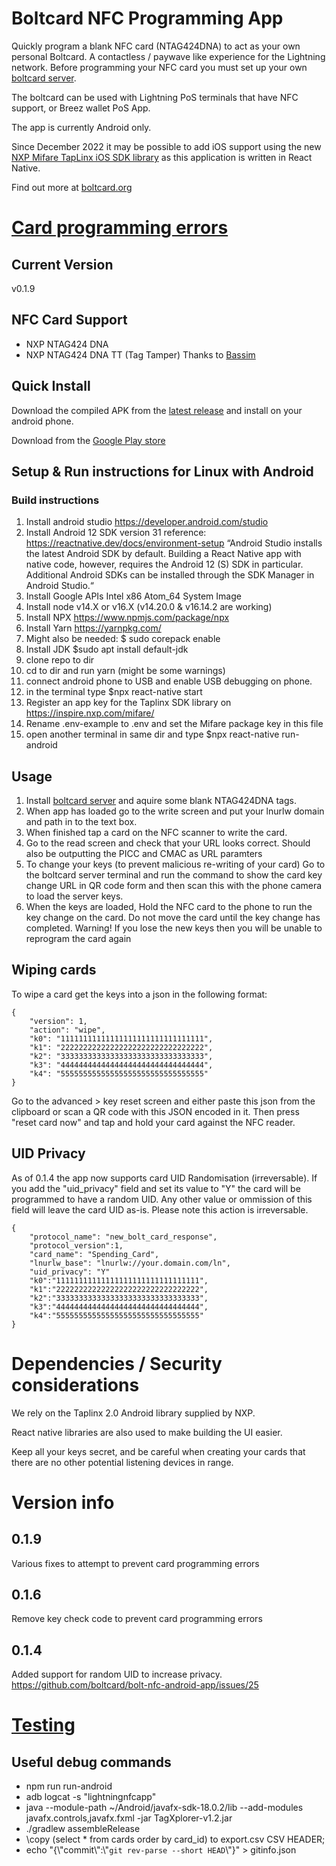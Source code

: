 # Boltcard NFC Programming App

Quickly program a blank NFC card (NTAG424DNA) to act as your own personal Boltcard. A contactless / paywave like experience for the Lightning network. Before programming your NFC card you must set up your own [boltcard server](https://github.com/boltcard/boltcard).

The boltcard can be used with Lightning PoS terminals that have NFC support, or Breez wallet PoS App.

The app is currently Android only.

Since December 2022 it may be possible to add iOS support using the new [NXP Mifare TapLinx iOS SDK library](https://www.mifare.net/en/products/tools/taplinx/) as this application is written in React Native.

Find out more at [boltcard.org](https://boltcard.org)

# [Card programming errors](card-programming-errors.md)

## Current Version
v0.1.9

## NFC Card Support
 * NXP NTAG424 DNA
 * NXP NTAG424 DNA TT (Tag Tamper) Thanks to [Bassim](https://github.com/bassim)

## Quick Install

Download the compiled APK from the [latest release](https://github.com/boltcard/bolt-nfc-android-app/releases) and install on your android phone.

Download from the [Google Play store](https://play.google.com/store/apps/details?id=com.lightningnfcapp&hl=en&gl=US)

## Setup & Run instructions for Linux with Android

### Build instructions
1. Install android studio https://developer.android.com/studio
2. Install Android 12 SDK version 31 reference: https://reactnative.dev/docs/environment-setup
“Android Studio installs the latest Android SDK by default. Building a React Native app with native code, however, requires the Android 12 (S) SDK in particular. Additional Android SDKs can be installed through the SDK Manager in Android Studio.“
3. Install Google APIs Intel x86 Atom_64 System Image
4. Install node v14.X or v16.X (v14.20.0 & v16.14.2 are working)
5. Install NPX https://www.npmjs.com/package/npx
6. Install Yarn https://yarnpkg.com/
7. Might also be needed: $ sudo corepack enable
8. Install JDK $sudo apt install default-jdk
9. clone repo to dir
10. cd to dir and run yarn (might be some warnings)
11. connect android phone to USB and enable USB debugging on phone.
12. in the terminal type $npx react-native start
13. Register an app key for the Taplinx SDK library on https://inspire.nxp.com/mifare/
14. Rename .env-example to .env and set the Mifare package key in this file
15. open another terminal in same dir and type $npx react-native run-android

## Usage

1. Install [boltcard server](https://github.com/boltcard/boltcard) and aquire some blank NTAG424DNA tags. 
2. When app has loaded go to the write screen and put your lnurlw domain and path in to the text box.
3. When finished tap a card on the NFC scanner to write the card.
4. Go to the read screen and check that your URL looks correct. Should also be outputting the PICC and CMAC as URL paramters
5. To change your keys (to prevent malicious re-writing of your card) Go to the boltcard server terminal and run the command to show the card key change URL in QR code form and then scan this with the phone camera to load the server keys.
6. When the keys are loaded, Hold the NFC card to the phone to run the key change on the card. Do not move the card until the key change has completed. 
Warning! If you lose the new keys then you will be unable to reprogram the card again

## Wiping cards

To wipe a card get the keys into a json in the following format:
```
{
	"version": 1,
	"action": "wipe",
	"k0": "11111111111111111111111111111111",
	"k1": "22222222222222222222222222222222",
	"k2": "33333333333333333333333333333333",
	"k3": "44444444444444444444444444444444",
	"k4": "55555555555555555555555555555555"
}
```
Go to the advanced > key reset screen and either paste this json from the clipboard or scan a QR code with this JSON encoded in it.
Then press "reset card now" and tap and hold your card against the NFC reader. 

## UID Privacy

As of 0.1.4 the app now supports card UID Randomisation (irreversable). If you add the "uid_privacy" field and set its value to "Y" the card will be programmed to have a random UID. Any other value or ommission of this field will leave the card UID as-is. Please note this action is irreversable.

```
{
    "protocol_name": "new_bolt_card_response",
    "protocol_version":1,
    "card_name": "Spending_Card",
    "lnurlw_base": "lnurlw://your.domain.com/ln", 
    "uid_privacy": "Y"
    "k0":"11111111111111111111111111111111",
    "k1":"22222222222222222222222222222222",
    "k2":"33333333333333333333333333333333",
    "k3":"44444444444444444444444444444444",
    "k4":"55555555555555555555555555555555"
}
```

# Dependencies / Security considerations

We rely on the Taplinx 2.0 Android library supplied by NXP. 

React native libraries are also used to make building the UI easier.

Keep all your keys secret, and be careful when creating your cards that there are no other potential listening devices in range.

# Version info

## 0.1.9
Various fixes to attempt to prevent card programming errors

## 0.1.6
Remove key check code to prevent card programming errors

## 0.1.4
Added support for random UID to increase privacy. https://github.com/boltcard/bolt-nfc-android-app/issues/25

# [Testing](testing.md)

## Useful debug commands

* npm run run-android
* adb logcat -s "lightningnfcapp"
* java --module-path ~/Android/javafx-sdk-18.0.2/lib --add-modules javafx.controls,javafx.fxml -jar TagXplorer-v1.2.jar
* ./gradlew assembleRelease
* \copy (select * from cards order by card_id) to export.csv CSV HEADER;
* echo \"{\\\"commit\\\":\\\"`git rev-parse --short HEAD`\\\"}\" > gitinfo.json
